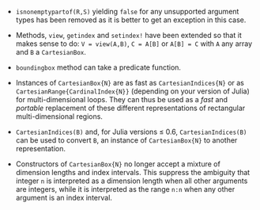 * `isnonemptypartof(R,S)` yielding `false` for any unsupported argument types
  has been removed as it is better to get an exception in this case.

* Methods, `view`, `getindex` and `setindex!` have been extended so that it
  makes sense to do: `V = view(A,B)`, `C = A[B]` or `A[B] = C` with `A` any
  array and `B` a `CartesianBox`.

* `boundingbox` method can take a predicate function.

* Instances of `CartesianBox{N}` are as fast as `CartesianIndices{N}` or as
  `CartesianRange{CardinalIndex{N}}` (depending on your version of Julia) for
  multi-dimensional loops.  They can thus be used as a *fast* and *portable*
  replacement of these different representations of rectangular
  multi-dimensional regions.

* `CartesianIndices(B)` and, for Julia versions ≤ 0.6, `CartesianIndices(B)` can
  be used to convert `B`, an instance of `CartesianBox{N}` to another
  representation.

* Constructors of `CartesianBox{N}` no longer accept a mixture of dimension
  lengths and index intervals.  This suppress the ambiguity that integer `n` is
  interpreted as a dimension length when all other arguments are integers,
  while it is interpreted as the range `n:n` when any other argument is an
  index interval.
